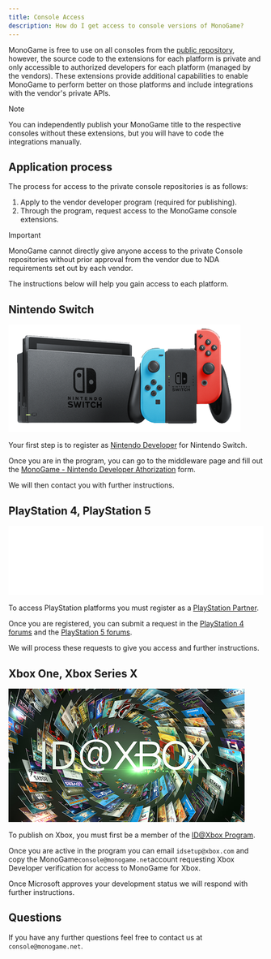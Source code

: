 ```yaml
---
title: Console Access
description: How do I get access to console versions of MonoGame?
---
```


MonoGame is free to use on all consoles from the [public repository](https://github.dev/MonoGame/monogame), however, the source code to the extensions for each platform is private and only accessible to authorized developers for each platform (managed by the vendors).  These extensions provide additional capabilities to enable MonoGame to perform better on those platforms and include integrations with the vendor's private APIs.

> [!NOTE]
> You can independently publish your MonoGame title to the respective consoles without these extensions, but you will have to code the integrations manually.

## Application process

The process for access to the private console repositories is as follows:

1. Apply to the vendor developer program (required for publishing).
2. Through the program, request access to the MonoGame console extensions.

> [!IMPORTANT]
> MonoGame cannot directly give anyone access to the private Console repositories without prior approval from the vendor due to NDA requirements set out by each vendor.

The instructions below will help you gain access to each platform.

## Nintendo Switch

![Nintendo Switch](images/nintendo_switch.png)

Your first step is to register as [Nintendo Developer](https://developer.nintendo.com/register) for Nintendo Switch.

Once you are in the program, you can go to the middleware page and fill out the [MonoGame - Nintendo Developer Athorization](https://developer.nintendo.com/group/development/getting-started/g1kr9vj6/middleware/monogame) form.

We will then contact you with further instructions.

## PlayStation 4, PlayStation 5

![PlayStation Partners](images/ps_partners.png)

To access PlayStation platforms you must register as a [PlayStation Partner](https://partners.playstation.net/).

Once you are registered, you can submit a request in the [PlayStation 4 forums](https://ps4.develop.playstation.net/forums/thread/49561/) and the [PlayStation 5 forums](https://game.develop.playstation.net/forums/thread/251629/).

We will process these requests to give you access and further instructions.

## Xbox One, Xbox Series X

![ID@Xbox](images/idatxbox.png)

To publish on Xbox, you must first be a member of the [ID@Xbox Program](https://developer.microsoft.com/en-US/games/publish/).

Once you are active in the program you can email `idsetup@xbox.com` and copy the MonoGame`console@monogame.net`account requesting Xbox Developer verification for access to MonoGame for Xbox.

Once Microsoft approves your development status we will respond with further instructions.

## Questions

If you have any further questions feel free to contact us at `console@monogame.net`.

